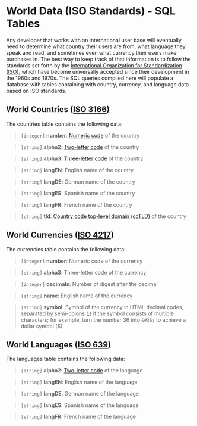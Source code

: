 World Data (ISO Standards) - SQL Tables
=======================================

Any developer that works with an international user base will eventually need to determine what country their users are from, what language they speak and read, and sometimes even what currency their users make purchases in. The best way to keep track of that information is to follow the standards set forth by the [International Organization for Standardization (ISO)](http://www.iso.org/), which have become universally accepted since their development in the 1960s and 1970s. The SQL queries compiled here will populate a database with tables containing with country, currency, and language data based on ISO standards.

World Countries ([ISO 3166](http://www.iso.org/iso/home/standards/country_codes.htm))
--------------------------

The countries table contains the following data:

> `[integer]` **number**: [Numeric code](https://en.wikipedia.org/wiki/ISO_3166-1_numeric) of the country

> `[string]` **alpha2**: [Two-letter code](https://en.wikipedia.org/wiki/ISO_3166-1_alpha-2) of the country

> `[string]` **alpha3**: [Three-letter code](https://en.wikipedia.org/wiki/ISO_3166-1_alpha-3) of the country

> `[string]` **langEN**: English name of the country

> `[string]` **langDE**: German name of the country

> `[string]` **langES**: Spanish name of the country

> `[string]` **langFR**: French name of the country

> `[string]` **tld**: [Country code top-level domain (ccTLD)](https://en.wikipedia.org/wiki/Country_code_top-level_domain) of the country

World Currencies ([ISO 4217](http://www.iso.org/iso/home/standards/currency_codes.htm))
---------------------------

The currencies table contains the following data:

> `[integer]` **number**: Numeric code of the currency

> `[string]` **alpha3**: Three-letter code of the currency

> `[integer]` **decimals**: Number of digest after the decimal

> `[string]` **name**: English name of the currency

> `[string]` **symbol**: Symbol of the currency in HTML decimal codes, separated by semi-colons (;) if the symbol consists of multiple characters; for example, turn the number 36 into `&#36;` to achieve a dollar symbol ($)

World Languages ([ISO 639](http://www.iso.org/iso/home/standards/language_codes.htm))
-------------------------

The languages table contains the following data:

> `[string]` **alpha2**: [Two-letter code](https://en.wikipedia.org/wiki/ISO_639-2) of the language

> `[string]` **langEN**: English name of the language

> `[string]` **langDE**: German name of the language

> `[string]` **langES**: Spanish name of the language

> `[string]` **langFR**: French name of the language